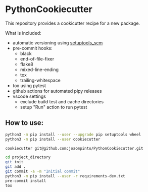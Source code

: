 # PythonCookiecutter 

This repository provides a cookicutter recipe for a new package.

What is included:
- automatic versioning using [setuptools_scm](https://pypi.org/project/setuptools-scm/)
- pre-commit hooks:
    - black
    - end-of-file-fixer
    - flake8
    - mixed-line-ending
    - tox
    - trailing-whitespace
- tox using pytest
- github actions for automated pipy releases
- vscode settings
    - exclude build test and cache directories
    - setup "Run" action to run pytest

## How to use:
```sh
python3 -m pip install --user --upgrade pip setuptools wheel
python3 -m pip install --user cookiecutter

cookiecutter git@github.com:joaompinto/PythonCookiecutter.git

cd project_directory
git init
git add .
git commit -a -m "Initial commit"
python3 -m pip install --user -r requirements-dev.txt
pre-commit install
tox
```
